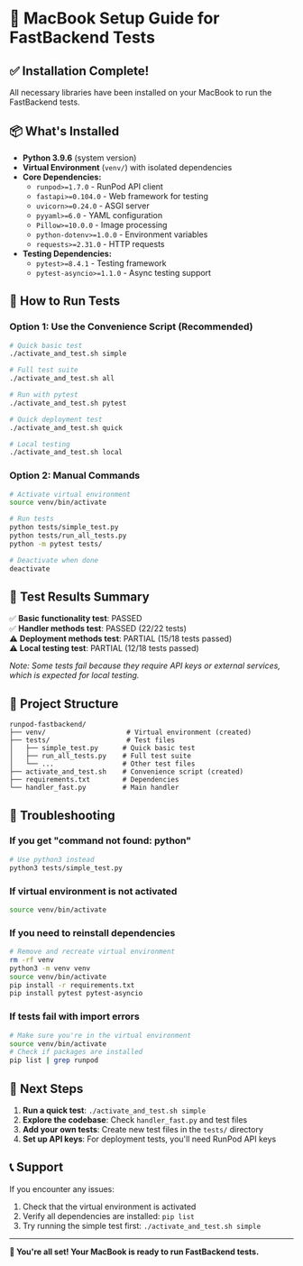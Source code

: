 # 🍎 MacBook Setup Guide for FastBackend Tests

## ✅ Installation Complete!

All necessary libraries have been installed on your MacBook to run the FastBackend tests.

## 📦 What's Installed

- **Python 3.9.6** (system version)
- **Virtual Environment** (`venv/`) with isolated dependencies
- **Core Dependencies:**
  - `runpod>=1.7.0` - RunPod API client
  - `fastapi>=0.104.0` - Web framework for testing
  - `uvicorn>=0.24.0` - ASGI server
  - `pyyaml>=6.0` - YAML configuration
  - `Pillow>=10.0.0` - Image processing
  - `python-dotenv>=1.0.0` - Environment variables
  - `requests>=2.31.0` - HTTP requests
- **Testing Dependencies:**
  - `pytest>=8.4.1` - Testing framework
  - `pytest-asyncio>=1.1.0` - Async testing support

## 🚀 How to Run Tests

### Option 1: Use the Convenience Script (Recommended)
```bash
# Quick basic test
./activate_and_test.sh simple

# Full test suite
./activate_and_test.sh all

# Run with pytest
./activate_and_test.sh pytest

# Quick deployment test
./activate_and_test.sh quick

# Local testing
./activate_and_test.sh local
```

### Option 2: Manual Commands
```bash
# Activate virtual environment
source venv/bin/activate

# Run tests
python tests/simple_test.py
python tests/run_all_tests.py
python -m pytest tests/

# Deactivate when done
deactivate
```

## 🧪 Test Results Summary

✅ **Basic functionality test**: PASSED  
✅ **Handler methods test**: PASSED (22/22 tests)  
⚠️ **Deployment methods test**: PARTIAL (15/18 tests passed)  
⚠️ **Local testing test**: PARTIAL (12/18 tests passed)  

*Note: Some tests fail because they require API keys or external services, which is expected for local testing.*

## 📁 Project Structure

```
runpod-fastbackend/
├── venv/                    # Virtual environment (created)
├── tests/                   # Test files
│   ├── simple_test.py      # Quick basic test
│   ├── run_all_tests.py    # Full test suite
│   └── ...                 # Other test files
├── activate_and_test.sh    # Convenience script (created)
├── requirements.txt        # Dependencies
└── handler_fast.py         # Main handler
```

## 🔧 Troubleshooting

### If you get "command not found: python"
```bash
# Use python3 instead
python3 tests/simple_test.py
```

### If virtual environment is not activated
```bash
source venv/bin/activate
```

### If you need to reinstall dependencies
```bash
# Remove and recreate virtual environment
rm -rf venv
python3 -m venv venv
source venv/bin/activate
pip install -r requirements.txt
pip install pytest pytest-asyncio
```

### If tests fail with import errors
```bash
# Make sure you're in the virtual environment
source venv/bin/activate
# Check if packages are installed
pip list | grep runpod
```

## 🎯 Next Steps

1. **Run a quick test**: `./activate_and_test.sh simple`
2. **Explore the codebase**: Check `handler_fast.py` and test files
3. **Add your own tests**: Create new test files in the `tests/` directory
4. **Set up API keys**: For deployment tests, you'll need RunPod API keys

## 📞 Support

If you encounter any issues:
1. Check that the virtual environment is activated
2. Verify all dependencies are installed: `pip list`
3. Try running the simple test first: `./activate_and_test.sh simple`

---

**🎉 You're all set! Your MacBook is ready to run FastBackend tests.** 